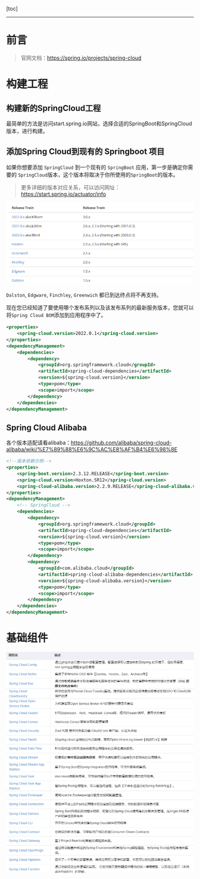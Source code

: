 [toc]

---

# 前言

> 官网文档：https://spring.io/projects/spring-cloud

# 构建工程

## 构建新的SpringCloud工程

 最简单的方法是访问start.spring.io网站，选择合适的SpringBoot和SpringCloud版本，进行构建。 

## 添加Spring Cloud到现有的 Springboot 项目

如果你想要添加 `SpringCloud` 到一个现有的 `SpringBoot` 应用，第一步是确定你需要的 `SpringCloud`版本，这个版本将取决于你所使用的`SpringBoot`的版本。

>  更多详细的版本对应关系，可以访问网址： https://start.spring.io/actuator/info 

![1684203384566](SpringCloud-基础.assets/1684203384566.png)

`Dalston`, `Edgware`, `Finchley`, `Greenwich` 都已到达终点将不再支持。

现在您已经知道了要使用哪个发布系列以及该发布系列的最新服务版本，您就可以将`Spring Cloud BOM`添加到应用程序中了。 

```xml
<properties>
    <spring-cloud.version>2022.0.1</spring-cloud.version>
</properties>
<dependencyManagement>
    <dependencies>
        <dependency>
            <groupId>org.springframework.cloud</groupId>
            <artifactId>spring-cloud-dependencies</artifactId>
            <version>${spring-cloud.version}</version>
            <type>pom</type>
            <scope>import</scope>
        </dependency>
    </dependencies>
</dependencyManagement>
```

## Spring Cloud Alibaba

各个版本适配请看alibaba：https://github.com/alibaba/spring-cloud-alibaba/wiki/%E7%89%88%E6%9C%AC%E8%AF%B4%E6%98%8E

```xml
<!--版本依赖示例-->
<properties>
    <spring-boot.version>2.3.12.RELEASE</spring-boot.version>
    <spring-cloud.version>Hoxton.SR12</spring-cloud.version>
    <spring-cloud-alibaba.version>2.2.9.RELEASE</spring-cloud-alibaba.version>
</properties>
<dependencyManagement>
    <!-- SpringCloud -->
    <dependencies>
        <dependency>
            <groupId>org.springframework.cloud</groupId>
            <artifactId>spring-cloud-dependencies</artifactId>
            <version>${spring-cloud.version}</version>
            <type>pom</type>
            <scope>import</scope>
        </dependency>
        <dependency>
            <groupId>com.alibaba.cloud</groupId>
            <artifactId>spring-cloud-alibaba-dependencies</artifactId>
            <version>${spring-cloud-alibaba.version}</version>
            <type>pom</type>
            <scope>import</scope>
        </dependency>
    </dependencies>
</dependencyManagement>
```

# 基础组件

 ![img](SpringCloud-基础.assets/471801123_1617818722438_70B715BD7A130A41AD9FDBAA0787D493.png) 

